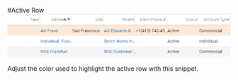 #Active Row
![](active-row-outcome.png)

Adjust the color used to highlight the active row with this snippet.